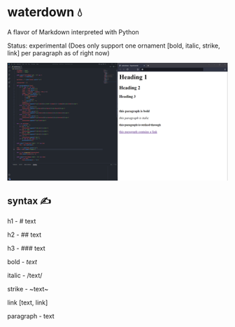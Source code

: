 # waterdown 💧

A flavor of Markdown interpreted with Python

Status: experimental
(Does only support one ornament [bold, italic, strike, link] per paragraph as of right now)

![an example](./example.png?raw=true "example")

## syntax ✍️

h1 - # text

h2 - ## text

h3 - ### text

bold - *text*

italic - /text/

strike - ~text~

link [text, link]

paragraph - text
